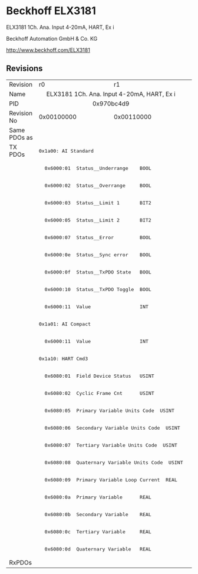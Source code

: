 # Beckhoff ELX3181

ELX3181 1Ch. Ana. Input 4-20mA, HART, Ex i

Beckhoff Automation GmbH & Co. KG

http://www.beckhoff.com/ELX3181

## Revisions
<table>
<tr >
<td>Revision</td>
<td>r0</td>
<td>r1</td>
</tr>
<tr >
<td>Name</td>
<td colspan=2 align="center">ELX3181 1Ch. Ana. Input 4-20mA, HART, Ex i</td>
</tr>
<tr >
<td>PID</td>
<td colspan=2 align="center">0x970bc4d9</td>
</tr>
<tr >
<td>Revision No</td>
<td>0x00100000</td>
<td>0x00110000</td>
</tr>
<tr >
<td>Same PDOs as</td>
<td colspan=2 align="center"></td>
</tr>
<tr class="txpdo pdosection">
<td rowspan=24 valign=top>TX PDOs</td>
<td colspan=2 align="left"><pre>0x1a00: AI Standard</pre></td>
<td></td>
</tr>
<tr class="txpdo">
<td colspan=2 align="left"><pre>  0x6000:01  Status__Underrange    BOOL</pre></td>
</tr>
<tr class="txpdo">
<td colspan=2 align="left"><pre>  0x6000:02  Status__Overrange     BOOL</pre></td>
</tr>
<tr class="txpdo">
<td colspan=2 align="left"><pre>  0x6000:03  Status__Limit 1       BIT2</pre></td>
</tr>
<tr class="txpdo">
<td colspan=2 align="left"><pre>  0x6000:05  Status__Limit 2       BIT2</pre></td>
</tr>
<tr class="txpdo">
<td colspan=2 align="left"><pre>  0x6000:07  Status__Error         BOOL</pre></td>
</tr>
<tr class="txpdo">
<td colspan=2 align="left"><pre>  0x6000:0e  Status__Sync error    BOOL</pre></td>
</tr>
<tr class="txpdo">
<td colspan=2 align="left"><pre>  0x6000:0f  Status__TxPDO State   BOOL</pre></td>
</tr>
<tr class="txpdo">
<td colspan=2 align="left"><pre>  0x6000:10  Status__TxPDO Toggle  BOOL</pre></td>
</tr>
<tr class="txpdo">
<td colspan=2 align="left"><pre>  0x6000:11  Value                 INT</pre></td>
</tr>
<tr class="txpdo pdosection">
<td colspan=2 align="left"><pre>0x1a01: AI Compact</pre></td>
</tr>
<tr class="txpdo">
<td colspan=2 align="left"><pre>  0x6000:11  Value                 INT</pre></td>
</tr>
<tr class="txpdo pdosection">
<td colspan=2 align="left"><pre>0x1a10: HART Cmd3</pre></td>
</tr>
<tr class="txpdo">
<td colspan=2 align="left"><pre>  0x6080:01  Field Device Status   USINT</pre></td>
</tr>
<tr class="txpdo">
<td colspan=2 align="left"><pre>  0x6080:02  Cyclic Frame Cnt      USINT</pre></td>
</tr>
<tr class="txpdo">
<td colspan=2 align="left"><pre>  0x6080:05  Primary Variable Units Code  USINT</pre></td>
</tr>
<tr class="txpdo">
<td colspan=2 align="left"><pre>  0x6080:06  Secondary Variable Units Code  USINT</pre></td>
</tr>
<tr class="txpdo">
<td colspan=2 align="left"><pre>  0x6080:07  Tertiary Variable Units Code  USINT</pre></td>
</tr>
<tr class="txpdo">
<td colspan=2 align="left"><pre>  0x6080:08  Quaternary Variable Units Code  USINT</pre></td>
</tr>
<tr class="txpdo">
<td colspan=2 align="left"><pre>  0x6080:09  Primary Variable Loop Current  REAL</pre></td>
</tr>
<tr class="txpdo">
<td colspan=2 align="left"><pre>  0x6080:0a  Primary Variable      REAL</pre></td>
</tr>
<tr class="txpdo">
<td colspan=2 align="left"><pre>  0x6080:0b  Secondary Variable    REAL</pre></td>
</tr>
<tr class="txpdo">
<td colspan=2 align="left"><pre>  0x6080:0c  Tertiary Variable     REAL</pre></td>
</tr>
<tr class="txpdo">
<td colspan=2 align="left"><pre>  0x6080:0d  Quaternary Variable   REAL</pre></td>
</tr>
<tr >
<td>RxPDOs</td>
<td colspan=2 align="left"></td>
</tr>
</table>
